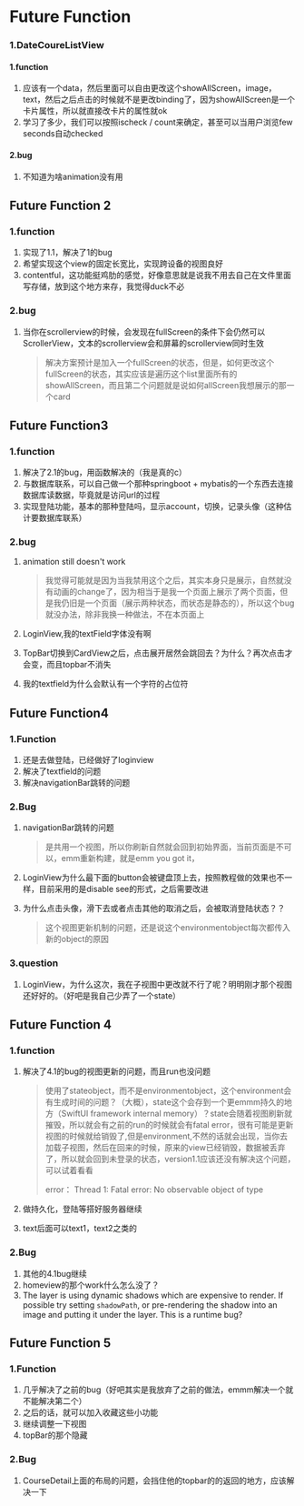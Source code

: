 # Future Function

### 1.DateCoureListView

#### 1.function

1. 应该有一个data，然后里面可以自由更改这个showAllScreen，image，text，然后之后点击的时候就不是更改binding了，因为showAllScreen是一个卡片属性，所以就直接改卡片的属性就ok
2. 学习了多少，我们可以按照ischeck / count来确定，甚至可以当用户浏览few seconds自动checked

#### 2.bug

1. 不知道为啥animation没有用





## Future Function 2

### 1.function

1. 实现了1.1，解决了1的bug
2. 希望实现这个view的固定长宽比，实现跨设备的视图良好
2. contentful，这功能挺鸡肋的感觉，好像意思就是说我不用去自己在文件里面写存储，放到这个地方来存，我觉得duck不必

### 2.bug

1. 当你在scrollerview的时候，会发现在fullScreen的条件下会仍然可以ScrollerView，文本的scrollerview会和屏幕的scrollerview同时生效

   > 解决方案预计是加入一个fullScreen的状态，但是，如何更改这个fullScreen的状态，其实应该是遍历这个list里面所有的showAllScreen，而且第二个问题就是说如何allScreen我想展示的那一个card



## Future Function3

### 1.function

1. 解决了2.1的bug，用函数解决的（我是真的c）
2. 与数据库联系，可以自己做一个那种springboot + mybatis的一个东西去连接数据库读数据，毕竟就是访问url的过程
3. 实现登陆功能，基本的那种登陆吗，显示account，切换，记录头像（这种估计要数据库联系）



### 2.bug

1. animation still doesn't work

   > 我觉得可能就是因为当我禁用这个之后，其实本身只是展示，自然就没有动画的change了，因为相当于是我一个页面上展示了两个页面，但是我仍旧是一个页面（展示两种状态，而状态是静态的），所以这个bug就没办法，除非我换一种做法，不在本页面上

2. LoginView,我的textField字体没有啊

3. TopBar切换到CardView之后，点击展开居然会跳回去？为什么？再次点击才会变，而且topbar不消失

2. 我的textfield为什么会默认有一个字符的占位符



## Future Function4

### 1.Function

1. 还是去做登陆，已经做好了loginview
2. 解决了textfield的问题
3. 解决navigationBar跳转的问题

### 2.Bug

1. navigationBar跳转的问题

   > 是共用一个视图，所以你刷新自然就会回到初始界面，当前页面是不可以，emm重新构建，就是emm you got it，

2. LoginView为什么最下面的button会被键盘顶上去，按照教程做的效果也不一样，目前采用的是disable see的形式，之后需要改进

3. 为什么点击头像，滑下去或者点击其他的取消之后，会被取消登陆状态？？

   > 这个视图更新机制的问题，还是说这个environmentobject每次都传入新的object的原因

### 3.question

1. LoginView，为什么这次，我在子视图中更改就不行了呢？明明刚才那个视图还好好的。（好吧是我自己少弄了一个state）



## Future Function 4

### 1.function

1. 解决了4.1的bug的视图更新的问题，而且run也没问题

   > 使用了stateobject，而不是environmentobject，这个environment会有生成时间的问题？（大概），state这个会存到一个更emmm持久的地方（SwiftUI framework internal memory）？state会随着视图刷新就摧毁，所以就会有之前的run的时候就会有fatal error，很有可能是更新视图的时候就给销毁了,但是environment,不然的话就会出现，当你去加载子视图，然后在回来的时候，原来的view已经销毁，数据被丢弃了，所以就会回到未登录的状态，version1.1应该还没有解决这个问题，可以试着看看
   >
   > error： Thread 1: Fatal error: No observable object of type 

2. 做持久化，登陆等搭好服务器继续

2. text后面可以text1，text2之类的

### 2.Bug

1. 其他的4.1bug继续
2. homeview的那个work什么怎么没了？
3. The layer is using dynamic shadows which are expensive to render. If possible try setting `shadowPath`, or pre-rendering the shadow into an image and putting it under the layer. This is a runtime bug?



## Future Function 5

### 1.Function

1. 几乎解决了之前的bug（好吧其实是我放弃了之前的做法，emmm解决一个就不能解决第二个）
2. 之后的话，就可以加入收藏这些小功能
3. 继续调整一下视图
4. topBar的那个隐藏

### 2.Bug

1. CourseDetail上面的布局的问题，会挡住他的topbar的的返回的地方，应该解决一下
